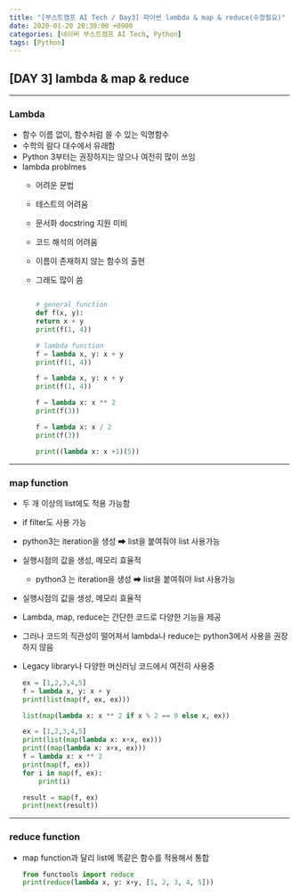 ```yaml
---
title: "[부스트캠프 AI Tech / Day3] 파이썬 lambda & map & reduce(수정필요)"
date: 2020-01-20 20:30:00 +0900
categories: [네이버 부스트캠프 AI Tech, Python]
tags: [Python]
---
```



## **[DAY 3] lambda & map & reduce**

---

### Lambda

- 함수 이름 없이, 함수처럼 쓸 수 있는 익명함수
- 수학의 람다 대수에서 유래함
- Python 3부터는 권장하지는 않으나 여전히 많이 쓰임
- lambda problmes
  - 어려운 문법
  - 테스트의 어려움
  - 문서화 docstring 지원 미비
  - 코드 해석의 어려움
  - 이름이 존재하지 않는 함수의 출현
  - 그래도 많이 씀

    ```python

    # general function
    def f(x, y):
    return x + y
    print(f(1, 4))

    # lambda function
    f = lambda x, y: x + y
    print(f(1, 4))

    f = lambda x, y: x + y
    print(f(1, 4))

    f = lambda x: x ** 2
    print(f(3))

    f = lambda x: x / 2
    print(f(3))

    print((lambda x: x +1)(5))
    ```

---

### map function

- 두 개 이상의 list에도 적용 가능함
- if filter도 사용 가능
- python3는 iteration을 생성 ➡ list을 붙여줘야 list 사용가능
- 실행시점의 값을 생성, 메모리 효율적
  - python3 는 iteration을 생성 ➡ list을 붙여줘야 list 사용가능
- 실행시점의 값을 생성, 메모리 효율적
- Lambda, map, reduce는 간단한 코드로 다양한 기능을 제공
- 그러나 코드의 직관성이 떨어져서 lambda나 reduce는 python3에서 사용을 권장하지 않음
- Legacy library나 다양한 머신러닝 코드에서 여전히 사용중

    ```python
    ex = [1,2,3,4,5]
    f = lambda x, y: x + y
    print(list(map(f, ex, ex)))

    list(map(lambda x: x ** 2 if x % 2 == 0 else x, ex))

    ex = [1,2,3,4,5]
    print(list(map(lambda x: x+x, ex)))
    print((map(lambda x: x+x, ex)))
    f = lambda x: x ** 2
    print(map(f, ex))
    for i in map(f, ex):
        print(i)

    result = map(f, ex)
    print(next(result))
    ```

---

### reduce function

- map function과 달리 list에 똑같은 함수를 적용해서 통합

    ```python
    from functools import reduce
    print(reduce(lambda x, y: x+y, [1, 2, 3, 4, 5]))
    ```
